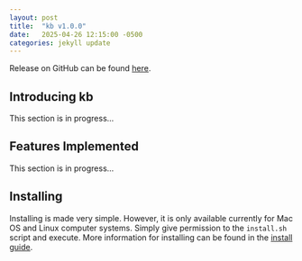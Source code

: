 ```yaml
---
layout: post
title:  "kb v1.0.0"
date:   2025-04-26 12:15:00 -0500
categories: jekyll update
---
```


Release on GitHub can be found [here](https://github.com/narlock/kb/releases/tag/v1.0.0).

## Introducing kb
This section is in progress...

## Features Implemented
This section is in progress...

## Installing
Installing is made very simple. However, it is only available currently for Mac OS and Linux computer systems. Simply give permission to the `install.sh` script and execute. More information for installing can be found in the [install guide](https://pomo.narlock.dev/install/).